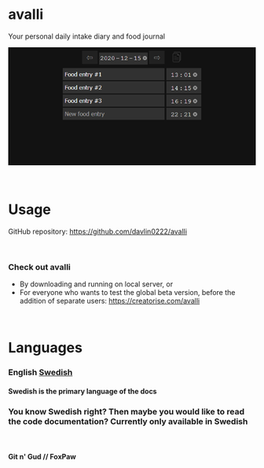 avalli
=

Your personal daily intake diary and food journal
<br>

![public/index.php](.github/screenshots/application/entries-example.png)

<br>

# Usage

GitHub repository: https://github.com/davlin0222/avalli

<br>

### Check out avalli

- By downloading and running on local server, or
- For everyone who wants to test the global beta version, before the addition of separate users:  https://creatorise.com/avalli

<br>

# Languages

### English [Swedish](.github/languages/README_sv.md)
#### Swedish is the primary language of the docs

### You know Swedish right? Then maybe you would like to read the code documentation? Currently only available in Swedish

<br>

#### Git n' Gud // FoxPaw